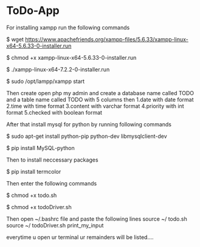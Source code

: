 # ToDo-App
For installing xampp run the following commands

$ wget https://www.apachefriends.org/xampp-files/5.6.33/xampp-linux-x64-5.6.33-0-installer.run

$ chmod +x xampp-linux-x64-5.6.33-0-installer.run

$ ./xampp-linux-x64-7.2.2-0-installer.run

$ sudo /opt/lampp/xampp start

Then create open php my admin and create a database name called TODO and a table name called TODO with 5 columns
then
1.date with date format
2.time with time format
3.content with varchar format
4.priority with int format
5.checked with boolean format


After that install mysql for python by running following commands

$ sudo apt-get install python-pip python-dev libmysqlclient-dev

$ pip install MySQL-python

Then to install neccessary packages

$ pip install termcolor

Then enter the following commands

$ chmod +x todo.sh

$ chmod +x todoDriver.sh

Then open ~/.bashrc file and paste the following lines
source ~/ todo.sh
source ~/ todoDriver.sh
print_my_input

everytime u open ur terminal ur remainders will be listed....
